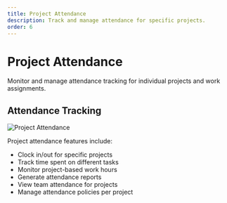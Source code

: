```yaml
---
title: Project Attendance
description: Track and manage attendance for specific projects.
order: 6
---
```


# Project Attendance

Monitor and manage attendance tracking for individual projects and work assignments.

## Attendance Tracking

![Project Attendance](/guide-books/web-version/06-project-attendance.jpg)

Project attendance features include:
- Clock in/out for specific projects
- Track time spent on different tasks
- Monitor project-based work hours
- Generate attendance reports
- View team attendance for projects
- Manage attendance policies per project
